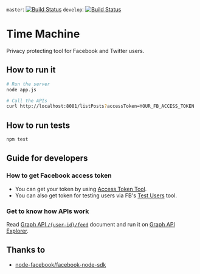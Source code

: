 `master`: [![Build Status](https://travis-ci.com/andromedarabbit/timemachine.svg?token=265AAhxHviCMV4xC9qkK&branch=master)](https://travis-ci.com/andromedarabbit/timemachine)
`develop`: [![Build Status](https://travis-ci.com/andromedarabbit/timemachine.svg?token=265AAhxHviCMV4xC9qkK&branch=develop)](https://travis-ci.com/andromedarabbit/timemachine)

# Time Machine

Privacy protecting tool for Facebook and Twitter users.

## How to run it

```bash
# Run the server
node app.js

# Call the APIs
curl http://localhost:8081/listPosts?accessToken=YOUR_FB_ACCESS_TOKEN
```

## How to run tests

```bash
npm test
```

## Guide for developers

### How to get Facebook access token

* You can get your token by using [Access Token Tool](https://developers.facebook.com/tools/accesstoken/).
* You can also get token for testing users via FB's [Test Users](https://developers.facebook.com/apps/1806797062923375/roles/test-users/) tool.

### Get to know how APIs work

Read [Graph API `/{user-id}/feed`](https://developers.facebook.com/docs/graph-api/reference/v2.8/user/feed) document and run it on [Graph API Explorer](https://developers.facebook.com/tools-and-support/).

## Thanks to

* [node-facebook/facebook-node-sdk](https://github.com/node-facebook)
